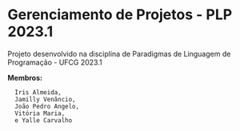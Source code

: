 # Gerenciamento de Projetos - PLP 2023.1
Projeto desenvolvido na disciplina de Paradigmas de Linguagem de Programação - UFCG 2023.1

**Membros:**

      Íris Almeida,
      Jamilly Venâncio,
      João Pedro Angelo,
      Vitória Maria, 
      e Yalle Carvalho
